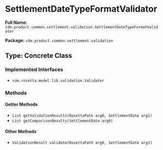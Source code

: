 # SettlementDateTypeFormatValidator

**Full Name:** `cdm.product.common.settlement.validation.SettlementDateTypeFormatValidator`

**Package:** `cdm.product.common.settlement.validation`

## Type: Concrete Class

### Implemented Interfaces

- `com.rosetta.model.lib.validation.Validator`

### Methods

#### Getter Methods

- `List getValidationResults(RosettaPath arg0, SettlementDate arg1)`
- `List getComparisonResults(SettlementDate arg0)`

#### Other Methods

- `ValidationResult validate(RosettaPath arg0, SettlementDate arg1)`

